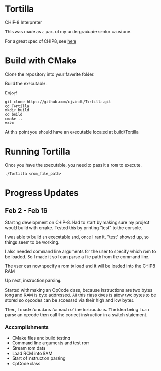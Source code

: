 # Tortilla
CHIP-8 Interpreter

This was made as a part of my undergraduate senior capstone.

For a great spec of CHIP8, see [here](http://devernay.free.fr/hacks/chip8/C8TECH10.HTM)

# Build with CMake

Clone the repository into your favorite folder.

Build the executable.

Enjoy!

```
git clone https://github.com/cjsindt/Tortilla.git
cd Tortilla
mkdir build
cd build
cmake ..
make
```

At this point you should have an executable located at build/Tortilla

# Running Tortilla

Once you have the executable, you need to pass it a rom to execute.

```
./Tortilla <rom_file_path>
```

# Progress Updates

## Feb 2 - Feb 16

Starting development on CHIP-8. Had to start by making sure my project would build with cmake. Tested this by printing "test" to the console.

I was able to build an executable and, once I ran it, "test" showed up, so things seem to be working.

I also needed command line arguments for the user to specify which rom to be loaded.
So I made it so I can parse a file path from the command line.

The user can now specify a rom to load and it will be loaded into the CHIP8 RAM.

Up next, instruction parsing.

Started with making an OpCode class, because instructions are two bytes long and RAM is byte addressed.
All this class does is allow two bytes to be stored so opcodes can be accessed via their high and low bytes.

Then, I made functions for each of the instructions. The idea being I can parse an opcode then call the correct instruction in a switch statement.

### Accomplishments

- CMake files and build testing
- Command line arguments and test rom
- Stream rom data
- Load ROM into RAM
- Start of instruction parsing
- OpCode class
